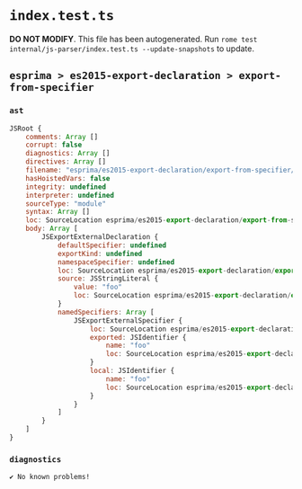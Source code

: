 # `index.test.ts`

**DO NOT MODIFY**. This file has been autogenerated. Run `rome test internal/js-parser/index.test.ts --update-snapshots` to update.

## `esprima > es2015-export-declaration > export-from-specifier`

### `ast`

```javascript
JSRoot {
	comments: Array []
	corrupt: false
	diagnostics: Array []
	directives: Array []
	filename: "esprima/es2015-export-declaration/export-from-specifier/input.js"
	hasHoistedVars: false
	integrity: undefined
	interpreter: undefined
	sourceType: "module"
	syntax: Array []
	loc: SourceLocation esprima/es2015-export-declaration/export-from-specifier/input.js 1:0-2:0
	body: Array [
		JSExportExternalDeclaration {
			defaultSpecifier: undefined
			exportKind: undefined
			namespaceSpecifier: undefined
			loc: SourceLocation esprima/es2015-export-declaration/export-from-specifier/input.js 1:0-1:24
			source: JSStringLiteral {
				value: "foo"
				loc: SourceLocation esprima/es2015-export-declaration/export-from-specifier/input.js 1:18-1:23
			}
			namedSpecifiers: Array [
				JSExportExternalSpecifier {
					loc: SourceLocation esprima/es2015-export-declaration/export-from-specifier/input.js 1:8-1:11
					exported: JSIdentifier {
						name: "foo"
						loc: SourceLocation esprima/es2015-export-declaration/export-from-specifier/input.js 1:8-1:11 (foo)
					}
					local: JSIdentifier {
						name: "foo"
						loc: SourceLocation esprima/es2015-export-declaration/export-from-specifier/input.js 1:8-1:11 (foo)
					}
				}
			]
		}
	]
}
```

### `diagnostics`

```
✔ No known problems!

```
